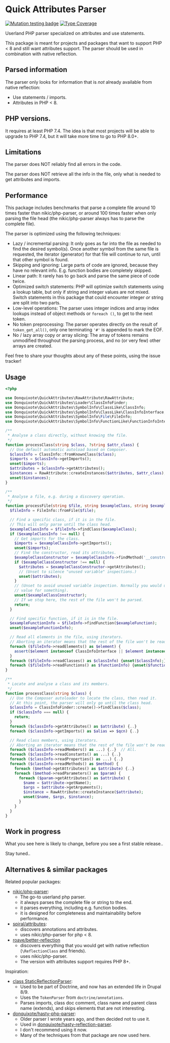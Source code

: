 # Quick Attributes Parser

[![Mutation testing badge](https://img.shields.io/endpoint?style=flat&url=https%3A%2F%2Fbadge-api.stryker-mutator.io%2Fgithub.com%2Fdonquixote%2Fquick-attributes-parser%2Fmaster)](https://dashboard.stryker-mutator.io/reports/github.com/donquixote/quick-attributes-parser/master)
[![Type Coverage](https://shepherd.dev/github/donquixote/quick-attributes-parser/coverage.svg)](https://shepherd.dev/github/donquixote/quick-attributes-parser)

Userland PHP parser specialized on attributes and use statements.

This package is meant for projects and packages that want to support PHP < 8 and still want attributes support.
The parser should be used in combination with native reflection.

## Parsed information
The parser only looks for information that is _not_ already available from native reflection:

- Use statements / imports.
- Attributes in PHP < 8.

## PHP versions.
It requires at least PHP 7.4. The idea is that most projects will be able to upgrade to PHP 7.4, but it will take more time to go to PHP 8.0+.

## Limitations
The parser does NOT reliably find all errors in the code.

The parser does NOT retrieve all the info in the file, only what is needed to get attributes and imports.

## Performance
This package includes benchmarks that parse a complete file around 10 times faster than nikic/php-parser, or around 100 times faster when only parsing the file head (the nikic/php-parser always has to parse the complete file).

The parser is optimized using the following techniques:

- Lazy / incremental parsing: It only goes as far into the file as needed to find the desired symbol(s). Once another symbol from the same file is requested, the iterator (generator) for that file will continue to run, until that other symbol is found.
- Skipping and ignoring: Large parts of code are ignored, because they have no relevant info. E.g. function bodies are completely skipped.
- Linear path: It rarely has to go back and parse the same piece of code twice.
- Optimized switch statements: PHP will optimize switch statements using a lookup table, but only if string and integer values are not mixed. Switch statements in this package that could encounter integer _or_ string are split into two parts.
- Low-level operations: The parser uses integer indices and array index lookups instead of object methods or `foreach ()`, to get to the next token.
- No token preprocessing: The parser operates directly on the result of `token_get_all()`, only one terminating `'#'` is appended to mark the EOF.
- No / lazy array copy or array slicing: The array of tokens remains unmodified throughout the parsing process, and no (or very few) other arrays are created.

Feel free to share your thoughts about any of these points, using the issue tracker!

## Usage

```php
<?php

use Donquixote\QuickAttributes\RawAttribute\RawAttribute;
use Donquixote\QuickAttributes\Loader\ClassInfoFinder;
use Donquixote\QuickAttributes\SymbolInfo\ClassLike\ClassInfo;
use Donquixote\QuickAttributes\SymbolInfo\ClassLike\ClassInfoInterface;
use Donquixote\QuickAttributes\SymbolInfo\File\FileInfo;
use Donquixote\QuickAttributes\SymbolInfo\FunctionLike\FunctionInfoInterface;

/**
 * Analyse a class directly, without knowing the file.
 */
function processClass(string $class, ?string $attr_class) {
  // Use default automatic autoload based on Composer.
  $classInfo = ClassInfo::fromKnownClass($class);
  $imports = $classInfo->getImports();
  unset($imports);
  $attributes = $classInfo->getAttributes();
  $instances = RawAttribute::createInstances($attributes, $attr_class);
  unset($instances);
}

/**
 * Analyse a file, e.g. during a discovery operation.
 */
function processFile(string $file, string $exampleClass, string $exampleFunction) {
  $fileInfo = FileInfo::fromFile($file);

  // Find a specific class, if it is in the file.
  // This will only parse until the class head.
  $exampleClassInfo = $fileInfo->findClass($exampleClass);
  if ($exampleClassInfo !== null) {
    // Get imports for the class.
    $imports = $exampleClassInfo->getImports();
    unset($imports);
    // Find the constructor, read its attributes.
    $exampleClassConstructor = $exampleClassInfo->findMethod('__construct');
    if ($exampleClassConstructor !== null) {
      $attributes = $exampleClassConstructor->getAttributes();
      // (Unset to silence "unused variable" inspections.)
      unset($attributes);
    }
    // (Unset to avoid unused variable inspection. Normally you would use this
    // value for something).
    unset($exampleClassConstructor);
    // If we stop here, the rest of the file won't be parsed.
    return;
  }

  // Find specific function, if it is in the file.
  $exampleFunctionInfo = $fileInfo->findFunction($exampleFunction);
  unset($exampleFunctionInfo);

  // Read all elements in the file, using iterators.
  // Aborting an iterator means that the rest of the file won't be read.
  foreach ($fileInfo->readElements() as $element) {
    assert($element instanceof ClassInfoInterface || $element instanceof FunctionInfoInterface);
  }
  foreach ($fileInfo->readClasses() as $classInfo) {unset($classInfo);}
  foreach ($fileInfo->readFunctions() as $functionInfo) {unset($functionInfo);}
}

/**
 * Locate and analyse a class and its members.
 */
function processClass(string $class) {
  // Use the Composer autoloader to locate the class, then read it.
  // At this point, the parser will only go until the class head.
  $classInfo = ClassInfoFinder::create()->findClass($class);
  if ($classInfo === null) {
    return;
  }
  foreach ($classInfo->getAttributes() as $attribute) {..}
  foreach ($classInfo->getImports() as $alias => $qcn) {..}

  // Read class members, using iterators.
  // Aborting an iterator means that the rest of the file won't be read.
  foreach ($classInfo->readMembers() as ...) {..}  // All.
  foreach ($classInfo->readConstants() as ...) {..}
  foreach ($classInfo->readProperties() as ...) {..}
  foreach ($classInfo->readMethods() as $method) {
    foreach ($method->getAttributes() as $attribute) {..}
    foreach ($method->readParameters() as $param) {
      foreach ($param->getAttributes() as $attribute) {
        $name = $attribute->getName();
        $args = $attribute->getArguments();
        $instance = RawAttribute::createInstance($attribute);
        unset($name, $args, $instance);
      }
    }
  }
}
```

## Work in progress
What you see here is likely to change, before you see a first stable release..

Stay tuned..

## Alternatives & similar packages

Related popular packages:
- [nikic/php-parser](https://packagist.org/packages/nikic/php-parser):
  - The go-to userland php parser.
  - it always parses the complete file or string to the end.
  - it parses everything, including e.g. function bodies.
  - it is designed for completeness and maintainability before performance.
- [spiral/attributes](https://packagist.org/packages/spiral/attributes):
  - discovers annotations and attributes.
  - uses nikic/php-parser for php < 8.
- [roave/better-reflection](https://packagist.org/packages/roave/better-reflection)
  - discovers everything that you would get with native reflection (`\ReflectionClass` and friends).
  - uses nikic/php-parser.
  - The version with attributes support requires PHP 8+.

Inspiration:
- [class StaticReflectionParser](https://git.drupalcode.org/project/drupal/-/blob/9.3.x/core/lib/Drupal/Component/Annotation/Doctrine/StaticReflectionParser.php):
  - Used to be part of Doctrine, and now has an extended life in Drupal 8/9.
  - Uses the `TokenParser` from `doctrine/annotations`.
  - Parses imports, class doc comment, class name and parent class name (extends), and skips elements that are not interesting.
- [donquixote/hasty-php-parser](https://packagist.org/packages/donquixote/hasty-php-parser):
  - Older parser I wrote years ago, and then decided not to use it.
  - Used in [donquixote/hasty-reflection-parser](https://packagist.org/packages/donquixote/hasty-reflection-parser).
  - I don't recommend using it now.
  - Many of the techniques from that package are now used here.
